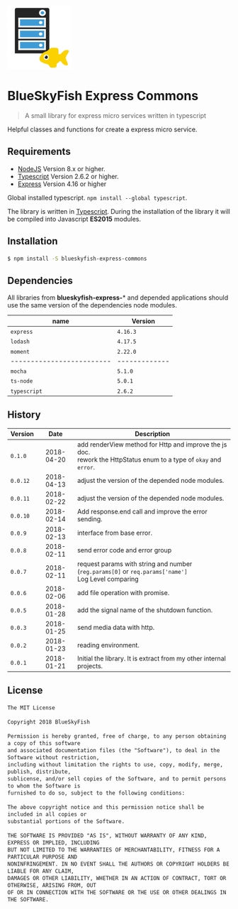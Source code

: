 
![BlueSkyFish Express Commons](logo.png)

# BlueSkyFish Express Commons

> A small library for express micro services written in typescript

Helpful classes and functions for create a express micro service.


## Requirements

* [NodeJS][nodejs] Version 8.x or higher.
* [Typescript][typescript] Version 2.6.2 or higher.
* [Express][express] Version 4.16 or higher

Global installed typescript. `npm install --global typescript`.

The library is written in [Typescript][typescript]. During the installation of the library it will be compiled into Javascript **ES2015** modules.


## Installation


```bash
$ npm install -S blueskyfish-express-commons
```


## Dependencies

All libraries from **blueskyfish-express-*** and depended applications should use the same version of the dependencies node modules.

| name                    | Version
|-------------------------|-------------
| `express`               | `4.16.3`
| `lodash`                | `4.17.5`
| `moment`                | `2.22.0`
|-------------------------|-------------
| `mocha`                 | `5.1.0`
| `ts-node`               | `5.0.1`
| `typescript`            | `2.6.2`


## History

| Version    | Date       | Description
|------------|:----------:|--------------------------------------------
| `0.1.0`    | 2018-04-20 | add renderView method for Http and improve the js doc.<br>rework the HttpStatus enum to a type of `okay` and `error`.
| `0.0.12`   | 2018-04-13 | adjust the version of the depended node modules.
| `0.0.11`   | 2018-02-22 | adjust the version of the depended node modules.
| `0.0.10`   | 2018-02-14 | Add response.end call and improve the error sending.
| `0.0.9`    | 2018-02-13 | interface from base error.
| `0.0.8`    | 2018-02-11 | send error code and error group
| `0.0.7`    | 2018-02-11 | request params with string and number (`reg.params[0]` or `req.params['name']`<br>Log Level comparing
| `0.0.6`    | 2018-02-06 | add file operation with promise.
| `0.0.5`    | 2018-01-28 | add the signal name of the shutdown function.
| `0.0.3`    | 2018-01-25 | send media data with http.
| `0.0.2`    | 2018-01-23 | reading environment.
| `0.0.1`    | 2018-01-21 | Initial the library. It is extract from my other internal projects.


## License

```text
The MIT License

Copyright 2018 BlueSkyFish

Permission is hereby granted, free of charge, to any person obtaining a copy of this software
and associated documentation files (the "Software"), to deal in the Software without restriction,
including without limitation the rights to use, copy, modify, merge, publish, distribute,
sublicense, and/or sell copies of the Software, and to permit persons to whom the Software is
furnished to do so, subject to the following conditions:

The above copyright notice and this permission notice shall be included in all copies or
substantial portions of the Software.

THE SOFTWARE IS PROVIDED "AS IS", WITHOUT WARRANTY OF ANY KIND, EXPRESS OR IMPLIED, INCLUDING
BUT NOT LIMITED TO THE WARRANTIES OF MERCHANTABILITY, FITNESS FOR A PARTICULAR PURPOSE AND
NONINFRINGEMENT. IN NO EVENT SHALL THE AUTHORS OR COPYRIGHT HOLDERS BE LIABLE FOR ANY CLAIM,
DAMAGES OR OTHER LIABILITY, WHETHER IN AN ACTION OF CONTRACT, TORT OR OTHERWISE, ARISING FROM, OUT
OF OR IN CONNECTION WITH THE SOFTWARE OR THE USE OR OTHER DEALINGS IN THE SOFTWARE.
```

[nodejs]: https://nodejs.org/en/
[typescript]: https://www.typescriptlang.org/
[express]: https://expressjs.com/
